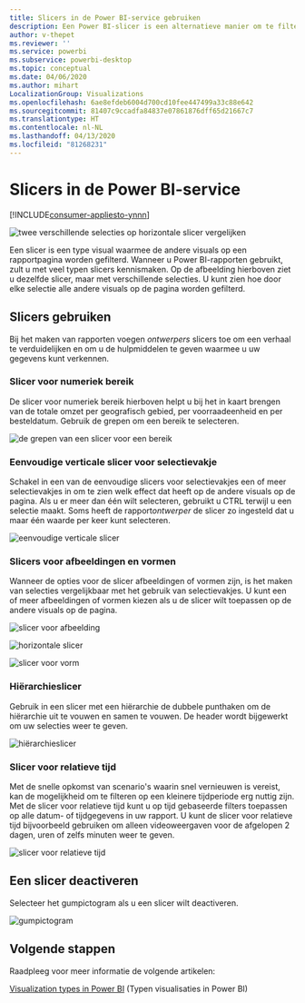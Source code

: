 ```yaml
---
title: Slicers in de Power BI-service gebruiken
description: Een Power BI-slicer is een alternatieve manier om te filteren. U beperkt hiermee het gedeelte van de gegevensset dat wordt weergegeven in de andere visualisaties in een rapport.
author: v-thepet
ms.reviewer: ''
ms.service: powerbi
ms.subservice: powerbi-desktop
ms.topic: conceptual
ms.date: 04/06/2020
ms.author: mihart
LocalizationGroup: Visualizations
ms.openlocfilehash: 6ae8efdeb6004d700cd10fee447499a33c88e642
ms.sourcegitcommit: 81407c9ccadfa84837e07861876dff65d21667c7
ms.translationtype: HT
ms.contentlocale: nl-NL
ms.lasthandoff: 04/13/2020
ms.locfileid: "81268231"
---
```

# <a name="slicers-in-the-power-bi-service"></a>Slicers in de Power BI-service

[!INCLUDE[consumer-appliesto-ynnn](../includes/consumer-appliesto-yynn.md)]

![twee verschillende selecties op horizontale slicer vergelijken](media/end-user-slicer/power-bi-slider.png)

Een slicer is een type visual waarmee de andere visuals op een rapportpagina worden gefilterd. Wanneer u Power BI-rapporten gebruikt, zult u met veel typen slicers kennismaken. Op de afbeelding hierboven ziet u dezelfde slicer, maar met verschillende selecties. U kunt zien hoe door elke selectie alle andere visuals op de pagina worden gefilterd.  


## <a name="how-to-use-slicers"></a>Slicers gebruiken
Bij het maken van rapporten voegen *ontwerpers* slicers toe om een verhaal te verduidelijken en om u de hulpmiddelen te geven waarmee u uw gegevens kunt verkennen.

### <a name="numeric-range-slicer"></a>Slicer voor numeriek bereik
 De slicer voor numeriek bereik hierboven helpt u bij het in kaart brengen van de totale omzet per geografisch gebied, per voorraadeenheid en per besteldatum. Gebruik de grepen om een bereik te selecteren. 

![de grepen van een slicer voor een bereik](media/end-user-slicer/power-bi-handles.png)

### <a name="basic-vertical-checkbox-slicer"></a>Eenvoudige verticale slicer voor selectievakje

Schakel in een van de eenvoudige slicers voor selectievakjes een of meer selectievakjes in om te zien welk effect dat heeft op de andere visuals op de pagina. Als u er meer dan één wilt selecteren, gebruikt u CTRL terwijl u een selectie maakt. Soms heeft de rapport*ontwerper* de slicer zo ingesteld dat u maar één waarde per keer kunt selecteren. 

![eenvoudige verticale slicer](media/end-user-slicer/power-bi-basic.png)

### <a name="image-and-shape-slicers"></a>Slicers voor afbeeldingen en vormen
Wanneer de opties voor de slicer afbeeldingen of vormen zijn, is het maken van selecties vergelijkbaar met het gebruik van selectievakjes. U kunt een of meer afbeeldingen of vormen kiezen als u de slicer wilt toepassen op de andere visuals op de pagina. 

![slicer voor afbeelding](media/end-user-slicer/power-bi-image.png)    

![horizontale slicer](media/end-user-slicer/power-bi-horizontal.png)    

![slicer voor vorm](media/end-user-slicer/power-bi-boxes.png)

### <a name="hierarchy-slicer"></a>Hiërarchieslicer

Gebruik in een slicer met een hiërarchie de dubbele punthaken om de hiërarchie uit te vouwen en samen te vouwen. De header wordt bijgewerkt om uw selecties weer te geven.

![hiërarchieslicer](media/end-user-slicer/power-bi-hierarchy.png)

### <a name="relative-time-slicer"></a>Slicer voor relatieve tijd
Met de snelle opkomst van scenario's waarin snel vernieuwen is vereist, kan de mogelijkheid om te filteren op een kleinere tijdperiode erg nuttig zijn.
Met de slicer voor relatieve tijd kunt u op tijd gebaseerde filters toepassen op alle datum- of tijdgegevens in uw rapport. U kunt de slicer voor relatieve tijd bijvoorbeeld gebruiken om alleen videoweergaven voor de afgelopen 2 dagen, uren of zelfs minuten weer te geven. 

![slicer voor relatieve tijd](media/end-user-slicer/power-bi-relative-time.png)

## <a name="deactivate-a-slicer"></a>Een slicer deactiveren
Selecteer het gumpictogram als u een slicer wilt deactiveren.

![gumpictogram](media/end-user-slicer/power-bi-eraser.png)

## <a name="next-steps"></a>Volgende stappen
Raadpleeg voor meer informatie de volgende artikelen:

[Visualization types in Power BI](end-user-visualizations.md) (Typen visualisaties in Power BI)

